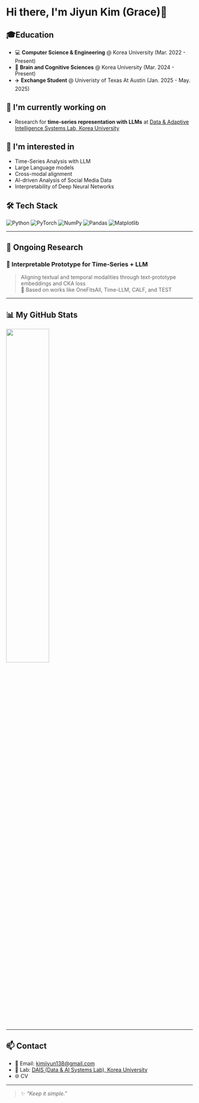 <h1> Hi there, I'm Jiyun Kim (Grace)👋 </h1>

<!--
**delaykimm/delaykimm** is a ✨ _special_ ✨ repository because its `README.md` (this file) appears on your GitHub profile.

Here are some ideas to get you started:

- 🔭 I’m currently working on ...
- 🌱 I’m currently learning ...
- 👯 I’m looking to collaborate on ...
- 🤔 I’m looking for help with ...
- 💬 Ask me about ...
- 📫 How to reach me: ...
- 😄 Pronouns: ...
- ⚡ Fun fact: ...
-->

## 🎓Education
  - 💻 **Computer Science & Engineering** @ Korea University (Mar. 2022 - Present)<br>
  - 🧠 **Brain and Cognitive Sciences** @ Korea University (Mar. 2024 - Present)<br>
  - ✈️ **Exchange Student** @ Univeristy of Texas At Austin (Jan. 2025 - May. 2025)
  

## 🔭 I'm currently working on 

- Research for **time-series representation with LLMs** at [Data & Adaptive Intelligence Systems Lab, Korea University](https://dais.korea.ac.kr)


## 🔭 I'm interested in 

- Time-Series Analysis with LLM
- Large Language models
- Cross-modal alignment
- AI-driven Analysis of Social Media Data
- Interpretability of Deep Neural Networks

## 🛠️ Tech Stack

![Python](https://img.shields.io/badge/-Python-3776AB?style=flat-square&logo=python)
![PyTorch](https://img.shields.io/badge/-PyTorch-EE4C2C?style=flat-square&logo=pytorch)
![NumPy](https://img.shields.io/badge/-NumPy-013243?style=flat-square&logo=numpy)
![Pandas](https://img.shields.io/badge/-Pandas-150458?style=flat-square&logo=pandas)
![Matplotlib](https://img.shields.io/badge/-Matplotlib-11557C?style=flat-square&logo=matplotlib)

---

## 🧠 Ongoing Research

### 🦾 Interpretable Prototype for Time-Series + LLM
> Aligning textual and temporal modalities through text-prototype embeddings and CKA loss  
> 🔗 Based on works like OneFitsAll, Time-LLM, CALF, and TEST

---

## 📊 My GitHub Stats
<p>
  <img src="https://github-readme-stats.vercel.app/api?username=delaykimm&show_icons=true&theme=tokyonight" width="48%">
</p>

---

## 📫 Contact

- 📨 Email: [kimjiyun138@gmail.com](mailto:kimjiyun138@gmail.com)
- 🧾 Lab: [DAIS (Data & AI Systems Lab), Korea University](https://dais.korea.ac.kr)
- 🌐 CV

---

> ✨ *“Keep it simple.”*
